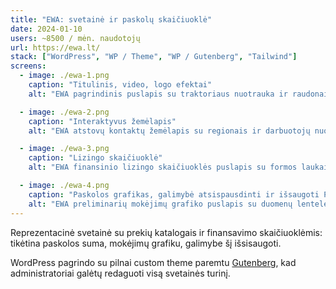 ```yaml
---
title: "EWA: svetainė ir paskolų skaičiuoklė"
date: 2024-01-10
users: ~8500 / mėn. naudotojų
url: https://ewa.lt/
stack: ["WordPress", "WP / Theme", "WP / Gutenberg", "Tailwind"]
screens:
  - image: ./ewa-1.png
    caption: "Titulinis, video, logo efektai"
    alt: "EWA pagrindinis puslapis su traktoriaus nuotrauka ir raudonais šviesos efektais."

  - image: ./ewa-2.png
    caption: "Interaktyvus žemėlapis"
    alt: "EWA atstovų kontaktų žemėlapis su regionais ir darbuotojų nuotraukomis."

  - image: ./ewa-3.png
    caption: "Lizingo skaičiuoklė"
    alt: "EWA finansinio lizingo skaičiuoklės puslapis su formos laukais ir rezultatų skaičiavimu."

  - image: ./ewa-4.png
    caption: "Paskolos grafikas, galimybė atsispausdinti ir išsaugoti PDF"
    alt: "EWA preliminarių mokėjimų grafiko puslapis su duomenų lentele ir PDF išsaugojimo funkcija."
---
```


Reprezentacinė svetainė su prekių katalogais ir finansavimo skaičiuoklėmis: tikėtina paskolos suma, mokėjimų grafiku, galimybe šį išsisaugoti.

WordPress pagrindo su pilnai custom theme paremtu [Gutenberg](https://wordpress.org/gutenberg/), kad administratoriai galėtų redaguoti visą svetainės turinį.